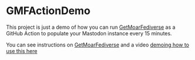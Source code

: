 # GMFActionDemo

This project is just a demo of how you can run [GetMoarFediverse](https://github.com/g3rv4/GetMoarFediverse) as a GitHub Action to populate your Mastodon instance every 15 minutes.

You can see instructions on [GetMoarFediverse](https://github.com/g3rv4/GetMoarFediverse) and a video [demoing how to use this here](https://youtu.be/XOBD8OsdjGY)
